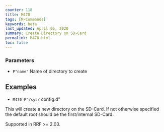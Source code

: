 ```yaml
---
counter: 118
title: M470
tags: [M-Commands] 
keywords: beta 
last_updated: April 06, 2020 
summary: Create Directory on SD-Card 
permalink: M470.html
toc: false 
---
```



### Parameters

* `P"name"`  Name of directory to create

## Examples

* ` M470 P"/sys/ ` config.d"

This will create a new directory on the SD-Card. If not otherwise specified the default root should be the first/internal SD-Card.

Supported in RRF >= 2.03.

